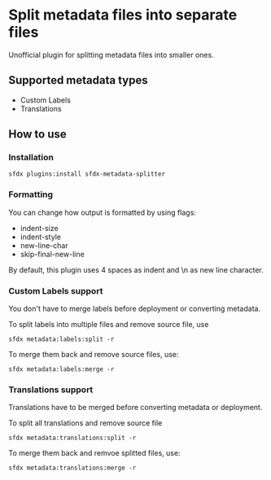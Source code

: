 # Split metadata files into separate files

Unofficial plugin for splitting metadata files into smaller ones.

## Supported metadata types

- Custom Labels
- Translations

## How to use

### Installation

```
sfdx plugins:install sfdx-metadata-splitter
```

### Formatting

You can change how output is formatted by using flags:

- indent-size
- indent-style
- new-line-char
- skip-final-new-line

By default, this plugin uses 4 spaces as indent and \n as new line character.

### Custom Labels support

You don't have to merge labels before deployment or converting metadata.

To split labels into multiple files and remove source file, use

```
sfdx metadata:labels:split -r
```

To merge them back and remove source files, use:

```
sfdx metadata:labels:merge -r
```

### Translations support

Translations have to be merged before converting metadata or deployment.

To split all translations and remove source file

```
sfdx metadata:translations:split -r
```

To merge them back and remvoe splitted files, use:

```
sfdx metadata:translations:merge -r
```
